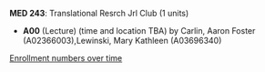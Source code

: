 **MED 243**: Translational Resrch Jrl Club (1 units)

- **A00** (Lecture) (time and location TBA) by Carlin, Aaron Foster (A02366003),Lewinski, Mary Kathleen (A03696340)

[Enrollment numbers over time](./MED243.tsv)
